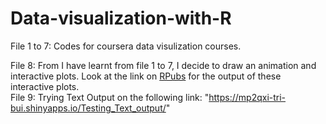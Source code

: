 # Data-visualization-with-R  
File 1 to 7: Codes for coursera data visulization courses.  

File 8: From I have learnt from file 1 to 7, I decide to draw an animation and interactive plots. Look at the link on <a href="https://rpubs.com/minhtri/896203" target="_blank">RPubs</a> for the output of these interactive plots.  
File 9: Trying Text Output on the following link: "https://mp2qxi-tri-bui.shinyapps.io/Testing_Text_output/"

